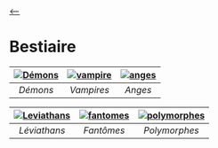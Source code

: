 
[ <-- ](../index.md)

# **Bestiaire**

| [![Démons](https://github.com/user-attachments/assets/b20bf367-65c2-4374-bbf8-a5914be3ffad)](/bestiaire/creatures/demon) | [![vampire](https://github.com/user-attachments/assets/39cf19c6-5316-41e9-a3a4-0e196e6dcb7e)](vampire.md) | [![anges](https://github.com/user-attachments/assets/d1a556d3-2ac3-416d-b599-5c2a692a8410)](ange.md)  | 
| :---------------------------: | :---------------------------: | :---------------------------: | 
|         *Démons*              |          *Vampires*           |             *Anges*           |    

| [![Leviathans](https://github.com/user-attachments/assets/f75d747d-1d97-47c9-9400-71c261f4acd0)](leviathan.md) | [![fantomes](https://github.com/user-attachments/assets/44c602bc-dc1f-4e87-aef6-5d00b796cfaa)](fantome.md) | [![polymorphes](https://github.com/user-attachments/assets/b699aa0f-bc66-45ac-ac6e-ed45fe90bde3)](polymorphes.md) |
| :---------------------------: | :---------------------------: | :---------------------------: | 
|         *Léviathans*          |          *Fantômes*           |          *Polymorphes*        |    
